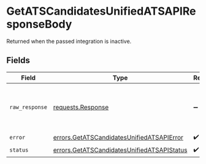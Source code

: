 # GetATSCandidatesUnifiedATSAPIResponseBody

Returned when the passed integration is inactive.


## Fields

| Field                                                                                                    | Type                                                                                                     | Required                                                                                                 | Description                                                                                              |
| -------------------------------------------------------------------------------------------------------- | -------------------------------------------------------------------------------------------------------- | -------------------------------------------------------------------------------------------------------- | -------------------------------------------------------------------------------------------------------- |
| `raw_response`                                                                                           | [requests.Response](https://requests.readthedocs.io/en/latest/api/#requests.Response)                    | :heavy_minus_sign:                                                                                       | Raw HTTP response; suitable for custom response parsing                                                  |
| `error`                                                                                                  | [errors.GetATSCandidatesUnifiedATSAPIError](../../models/errors/getatscandidatesunifiedatsapierror.md)   | :heavy_check_mark:                                                                                       | N/A                                                                                                      |
| `status`                                                                                                 | [errors.GetATSCandidatesUnifiedATSAPIStatus](../../models/errors/getatscandidatesunifiedatsapistatus.md) | :heavy_check_mark:                                                                                       | N/A                                                                                                      |